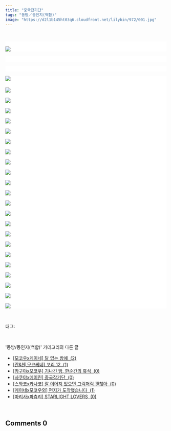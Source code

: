 ```yaml
---
title: "중국잡기단"
tags: "동방／동인지(백합)"
image: "https://d2l1b145ht03q6.cloudfront.net/lilybin/972/001.jpg"
---
```

<div class="article">
<div class="area_view">
<p>
 </p><p style="text-align: justify; background: white"><span style="color:#557a74; font-family:돋움; font-size:10pt"><br/><img src="{{ site.imgserver1 }}/lilybin/972/001.jpg"/>
</span></p><p style="text-align: justify; background: white">
 </p><p style="text-align: justify; background: white">
 </p><p style="text-align: justify; background: white"><img src="{{ site.imgserver1 }}/lilybin/972/002.jpg"/><span style="color:#557a74; font-family:돋움; font-size:10pt"><br/><br/><img src="{{ site.imgserver1 }}/lilybin/972/003.jpg"/><br/><br/><img src="{{ site.imgserver1 }}/lilybin/972/004.jpg"/><br/><br/><img src="{{ site.imgserver1 }}/lilybin/972/005.jpg"/><br/><br/><img src="{{ site.imgserver1 }}/lilybin/972/006.jpg"/><br/><br/><img src="{{ site.imgserver1 }}/lilybin/972/007.jpg"/><br/><br/><img src="{{ site.imgserver1 }}/lilybin/972/008.jpg"/><br/><br/><img src="{{ site.imgserver1 }}/lilybin/972/009.jpg"/><br/><br/><img src="{{ site.imgserver1 }}/lilybin/972/010.jpg"/><br/><br/><img src="{{ site.imgserver1 }}/lilybin/972/011.jpg"/><br/><br/><img src="{{ site.imgserver1 }}/lilybin/972/012.jpg"/><br/><br/><img src="{{ site.imgserver1 }}/lilybin/972/013.jpg"/><br/><br/><img src="{{ site.imgserver1 }}/lilybin/972/014.jpg"/><br/><br/><img src="{{ site.imgserver1 }}/lilybin/972/015.jpg"/><br/><br/><img src="{{ site.imgserver1 }}/lilybin/972/016.jpg"/><br/><br/><img src="{{ site.imgserver1 }}/lilybin/972/017.jpg"/><br/><br/><img src="{{ site.imgserver1 }}/lilybin/972/018.jpg"/><br/><br/><img src="{{ site.imgserver1 }}/lilybin/972/019.jpg"/><br/><br/><img src="{{ site.imgserver1 }}/lilybin/972/020.jpg"/><br/><br/><img src="{{ site.imgserver1 }}/lilybin/972/021.jpg"/><br/><br/><img src="{{ site.imgserver1 }}/lilybin/972/022.jpg"/><br/><br/><img src="{{ site.imgserver1 }}/lilybin/972/023.jpg"/><br/><br/><img src="{{ site.imgserver1 }}/lilybin/972/024.jpg"/>
</span></p>
</div></div><br/>
<div class="tagTrail">
<p>태그: </p>
<ul>
</ul>
</div><br/>
<div class="another">
<p>'동방/동인지(백합)' 카테고리의 다른 글</p>
<ul>
<li><a href="/lilybin_975">
[모코우x케이네] 달 없는 밤에  (2)
</a></li>
<li><a href="/lilybin_974">
[란&amp;첸,모코케네] 꼬리 12  (1)
</a></li>
<li><a href="/lilybin_973">
[카구야x모코우] 기나긴 밤, 한순간의 휴식  (0)
</a></li>
<li><a href="/lilybin_972">
[사쿠야x메이린] 중국잡기단  (0)
</a></li>
<li><a href="/lilybin_971">
[스와코x카나코] 잘 이어져 있으면 그럭저럭 괜찮아  (0)
</a></li>
<li><a href="/lilybin_970">
[케이네x모코우외] 편지가 도착했습니다  (1)
</a></li>
<li><a href="/lilybin_969">
[마리사x파츄리] STARLIGHT LOVERS  (0)
</a></li>
</ul>
</div><br/>
<div class="comment">
<h2 class="bold">Comments <span id="commentCount972">0</span></h2>
<div style="clear:both;">
<div id="entry972Comment" style="display:block">
</div>
</div>
</div><br/>
<br/>
<p id="refer"></p>
<br/>

